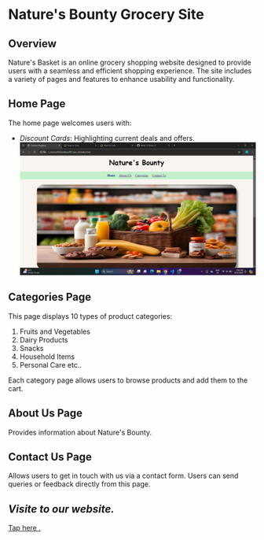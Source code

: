 # **Nature's Bounty Grocery Site**
##  Overview
Nature's Basket is an online grocery shopping website designed to provide users with a seamless and efficient shopping experience. The site includes a variety of pages and features to enhance usability and functionality.

## Home Page
The home page welcomes users with:
- *Discount Cards*: Highlighting current deals and offers.
![Example Screenshot of Website.](./images/web-img/website-img.png)

## Categories Page
This page displays 10 types of product categories:
1. Fruits and Vegetables
2. Dairy Products
3. Snacks
4. Household Items
5. Personal Care
etc..

Each category page allows users to browse products and add them to the cart.

## About Us Page
Provides information about Nature's Bounty.

## Contact Us Page
Allows users to get in touch with us via a contact form. Users can send queries or feedback directly from this page.

## *Visite to our website.*
[Tap here .](https://natures-bounty.netlify.app)